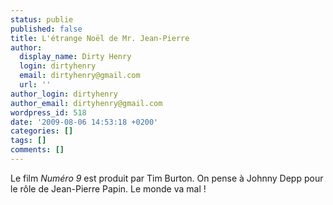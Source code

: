 ```yaml
---
status: publie
published: false
title: L'étrange Noël de Mr. Jean-Pierre
author:
  display_name: Dirty Henry
  login: dirtyhenry
  email: dirtyhenry@gmail.com
  url: ''
author_login: dirtyhenry
author_email: dirtyhenry@gmail.com
wordpress_id: 518
date: '2009-08-06 14:53:18 +0200'
categories: []
tags: []
comments: []
---
```

Le film *Numéro 9* est produit par Tim Burton. On pense à Johnny Depp pour le rôle de Jean-Pierre Papin. Le monde va mal !
